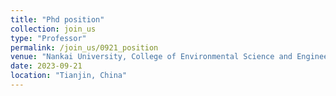 ```yaml
---
title: "Phd position"
collection: join_us
type: "Professor"
permalink: /join_us/0921_position
venue: "Nankai University, College of Environmental Science and Engineering"
date: 2023-09-21
location: "Tianjin, China"
---
```

